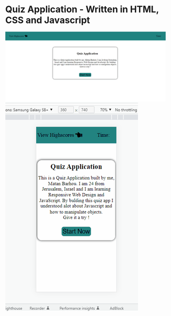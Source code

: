 # Quiz Application - Written in HTML, CSS and Javascript

<img src="QuizDemo.gif">

<img src="ResponsiveQuizDemo.gif">